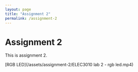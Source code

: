 ```yaml
---
layout: page
title: "Assignment 2"
permalink: /assignment-2
---
```


# Assignment 2

This is assignment 2.

[RGB LED](/assets/assignment-2/ELEC3010 lab 2 - rgb led.mp4)
